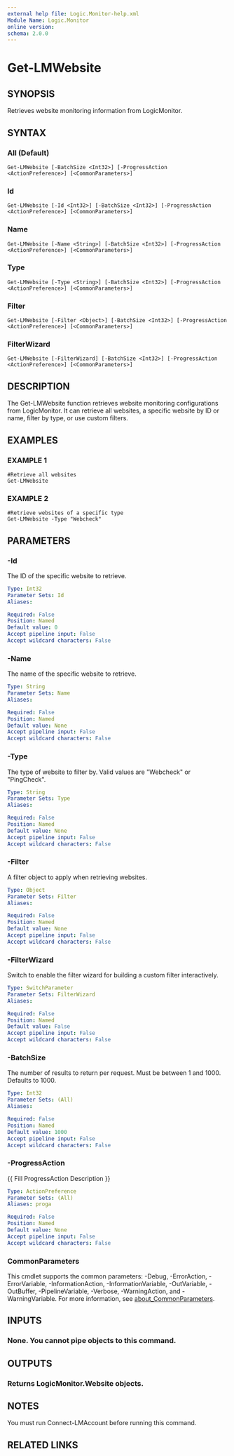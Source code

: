 ```yaml
---
external help file: Logic.Monitor-help.xml
Module Name: Logic.Monitor
online version:
schema: 2.0.0
---
```


# Get-LMWebsite

## SYNOPSIS
Retrieves website monitoring information from LogicMonitor.

## SYNTAX

### All (Default)
```
Get-LMWebsite [-BatchSize <Int32>] [-ProgressAction <ActionPreference>] [<CommonParameters>]
```

### Id
```
Get-LMWebsite [-Id <Int32>] [-BatchSize <Int32>] [-ProgressAction <ActionPreference>] [<CommonParameters>]
```

### Name
```
Get-LMWebsite [-Name <String>] [-BatchSize <Int32>] [-ProgressAction <ActionPreference>] [<CommonParameters>]
```

### Type
```
Get-LMWebsite [-Type <String>] [-BatchSize <Int32>] [-ProgressAction <ActionPreference>] [<CommonParameters>]
```

### Filter
```
Get-LMWebsite [-Filter <Object>] [-BatchSize <Int32>] [-ProgressAction <ActionPreference>] [<CommonParameters>]
```

### FilterWizard
```
Get-LMWebsite [-FilterWizard] [-BatchSize <Int32>] [-ProgressAction <ActionPreference>] [<CommonParameters>]
```

## DESCRIPTION
The Get-LMWebsite function retrieves website monitoring configurations from LogicMonitor.
It can retrieve all websites, a specific website by ID or name, filter by type, or use custom filters.

## EXAMPLES

### EXAMPLE 1
```
#Retrieve all websites
Get-LMWebsite
```

### EXAMPLE 2
```
#Retrieve websites of a specific type
Get-LMWebsite -Type "Webcheck"
```

## PARAMETERS

### -Id
The ID of the specific website to retrieve.

```yaml
Type: Int32
Parameter Sets: Id
Aliases:

Required: False
Position: Named
Default value: 0
Accept pipeline input: False
Accept wildcard characters: False
```

### -Name
The name of the specific website to retrieve.

```yaml
Type: String
Parameter Sets: Name
Aliases:

Required: False
Position: Named
Default value: None
Accept pipeline input: False
Accept wildcard characters: False
```

### -Type
The type of website to filter by.
Valid values are "Webcheck" or "PingCheck".

```yaml
Type: String
Parameter Sets: Type
Aliases:

Required: False
Position: Named
Default value: None
Accept pipeline input: False
Accept wildcard characters: False
```

### -Filter
A filter object to apply when retrieving websites.

```yaml
Type: Object
Parameter Sets: Filter
Aliases:

Required: False
Position: Named
Default value: None
Accept pipeline input: False
Accept wildcard characters: False
```

### -FilterWizard
Switch to enable the filter wizard for building a custom filter interactively.

```yaml
Type: SwitchParameter
Parameter Sets: FilterWizard
Aliases:

Required: False
Position: Named
Default value: False
Accept pipeline input: False
Accept wildcard characters: False
```

### -BatchSize
The number of results to return per request.
Must be between 1 and 1000.
Defaults to 1000.

```yaml
Type: Int32
Parameter Sets: (All)
Aliases:

Required: False
Position: Named
Default value: 1000
Accept pipeline input: False
Accept wildcard characters: False
```

### -ProgressAction
{{ Fill ProgressAction Description }}

```yaml
Type: ActionPreference
Parameter Sets: (All)
Aliases: proga

Required: False
Position: Named
Default value: None
Accept pipeline input: False
Accept wildcard characters: False
```

### CommonParameters
This cmdlet supports the common parameters: -Debug, -ErrorAction, -ErrorVariable, -InformationAction, -InformationVariable, -OutVariable, -OutBuffer, -PipelineVariable, -Verbose, -WarningAction, and -WarningVariable. For more information, see [about_CommonParameters](http://go.microsoft.com/fwlink/?LinkID=113216).

## INPUTS

### None. You cannot pipe objects to this command.
## OUTPUTS

### Returns LogicMonitor.Website objects.
## NOTES
You must run Connect-LMAccount before running this command.

## RELATED LINKS
